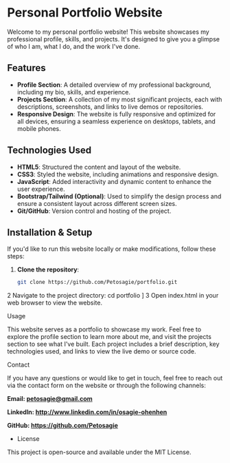 # Personal Portfolio Website

Welcome to my personal portfolio website! This website showcases my professional profile, skills, and projects. It's designed to give you a glimpse of who I am, what I do, and the work I've done.

## Features

- **Profile Section**: A detailed overview of my professional background, including my bio, skills, and experience.
- **Projects Section**: A collection of my most significant projects, each with descriptions, screenshots, and links to live demos or repositories.
- **Responsive Design**: The website is fully responsive and optimized for all devices, ensuring a seamless experience on desktops, tablets, and mobile phones.

## Technologies Used

- **HTML5**: Structured the content and layout of the website.
- **CSS3**: Styled the website, including animations and responsive design.
- **JavaScript**: Added interactivity and dynamic content to enhance the user experience.
- **Bootstrap/Tailwind (Optional)**: Used to simplify the design process and ensure a consistent layout across different screen sizes.
- **Git/GitHub**: Version control and hosting of the project.

## Installation & Setup

If you'd like to run this website locally or make modifications, follow these steps:

1. **Clone the repository**: 
   ```bash
   git clone https://github.com/Petosagie/portfolio.git

2 Navigate to the project directory:
cd portfolio
]
3 Open index.html in your web browser to view the website.

Usage

This website serves as a portfolio to showcase my work. Feel free to explore the profile section to learn more about me, and visit the projects section to see what I've built. Each project includes a brief description, key technologies used, and links to view the live demo or source code.

Contact

If you have any questions or would like to get in touch, feel free to reach out via the contact form on the website or through the following channels:

**Email: petosagie@gmail.com**

**LinkedIn: http://www.linkedin.com/in/osagie-ohenhen**

**GitHub: https://github.com/Petosagie**

- License

This project is open-source and available under the MIT License.
